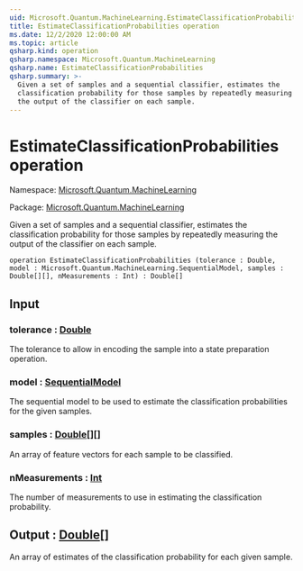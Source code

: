 ```yaml
---
uid: Microsoft.Quantum.MachineLearning.EstimateClassificationProbabilities
title: EstimateClassificationProbabilities operation
ms.date: 12/2/2020 12:00:00 AM
ms.topic: article
qsharp.kind: operation
qsharp.namespace: Microsoft.Quantum.MachineLearning
qsharp.name: EstimateClassificationProbabilities
qsharp.summary: >-
  Given a set of samples and a sequential classifier, estimates the
  classification probability for those samples by repeatedly measuring
  the output of the classifier on each sample.
---
```


# EstimateClassificationProbabilities operation

Namespace: [Microsoft.Quantum.MachineLearning](xref:Microsoft.Quantum.MachineLearning)

Package: [Microsoft.Quantum.MachineLearning](https://nuget.org/packages/Microsoft.Quantum.MachineLearning)


Given a set of samples and a sequential classifier, estimates theclassification probability for those samples by repeatedly measuringthe output of the classifier on each sample.

```qsharp
operation EstimateClassificationProbabilities (tolerance : Double, model : Microsoft.Quantum.MachineLearning.SequentialModel, samples : Double[][], nMeasurements : Int) : Double[]
```


## Input

### tolerance : [Double](xref:microsoft.quantum.lang-ref.double)

The tolerance to allow in encoding the sample into a state preparationoperation.


### model : [SequentialModel](xref:Microsoft.Quantum.MachineLearning.SequentialModel)

The sequential model to be used to estimate the classificationprobabilities for the given samples.


### samples : [Double](xref:microsoft.quantum.lang-ref.double)[][]

An array of feature vectors for each sample to be classified.


### nMeasurements : [Int](xref:microsoft.quantum.lang-ref.int)

The number of measurements to use in estimating the classificationprobability.



## Output : [Double](xref:microsoft.quantum.lang-ref.double)[]

An array of estimates of the classification probability for each givensample.